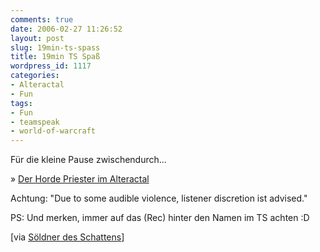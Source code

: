```yaml
---
comments: true
date: 2006-02-27 11:26:52
layout: post
slug: 19min-ts-spass
title: 19min TS Spaß
wordpress_id: 1117
categories:
- Alteractal
- Fun
tags:
- Fun
- teamspeak
- world-of-warcraft
---
```


Für die kleine Pause zwischendurch... 

» [Der Horde Priester im Alteractal](http://blog.thomasnesges.de/radio.blog/index.php?track=136)

Achtung: "Due to some audible violence, listener discretion ist advised."

PS: Und merken, immer auf das (Rec) hinter den Namen im TS achten :D

[via [Söldner des Schattens](http://www.soeldnerdesschattens.de/archives/315-Horde-Priester-im-Alteractal.html)]
